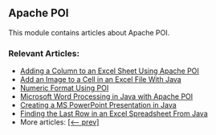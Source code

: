 ## Apache POI

This module contains articles about Apache POI.

### Relevant Articles:

- [Adding a Column to an Excel Sheet Using Apache POI](https://www.baeldung.com/java-excel-add-column)
- [Add an Image to a Cell in an Excel File With Java](https://www.baeldung.com/java-add-image-excel)
- [Numeric Format Using POI](https://www.baeldung.com/apache-poi-numeric-format)
- [Microsoft Word Processing in Java with Apache POI](https://www.baeldung.com/java-microsoft-word-with-apache-poi)
- [Creating a MS PowerPoint Presentation in Java](https://www.baeldung.com/apache-poi-slideshow)
- [Finding the Last Row in an Excel Spreadsheet From Java](https://www.baeldung.com/java-excel-find-last-row)
- More articles: [[<-- prev]](../apache-poi)
